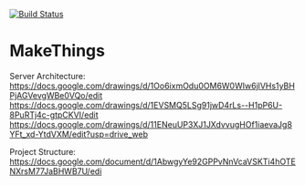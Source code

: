 [![Build Status](https://buildhive.cloudbees.com/job/MakeThings/job/MakeThings/badge/icon)](https://buildhive.cloudbees.com/job/MakeThings/job/MakeThings/)

MakeThings
==========

Server Architecture:  
https://docs.google.com/drawings/d/1Oo6ixmOdu0OM6W0WIw6jlVHs1yBHPjAGVevgWBe0VQo/edit
https://docs.google.com/drawings/d/1EVSMQ5LSg91jwD4rLs--H1pP6U-8PuRTj4c-gtpCKVI/edit
https://docs.google.com/drawings/d/11ENeuUP3XJ1JXdvvugHOf1iaevaJg8YFt_xd-YtdVXM/edit?usp=drive_web

Project Structure:  
https://docs.google.com/document/d/1AbwgyYe92GPPvNnVcaVSKTi4hOTENXrsM77JaBHWB7U/edi
